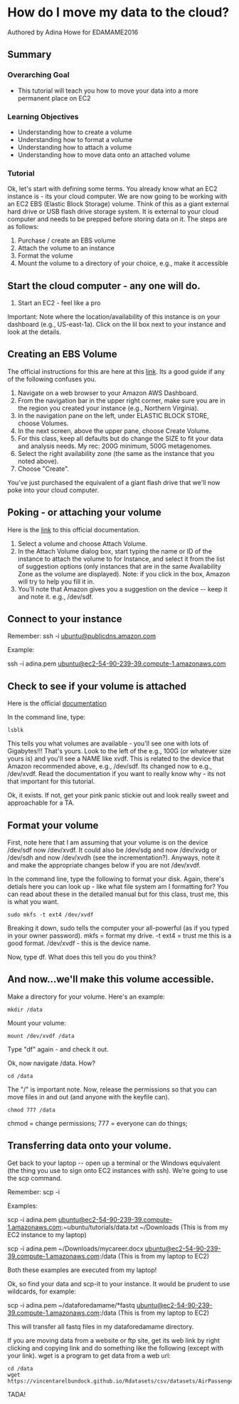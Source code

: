# How do I move my data to the cloud?

Authored by Adina Howe for EDAMAME2016

## Summary

### Overarching Goal
* This tutorial will teach you how to move your data into a more permanent place on EC2

### Learning Objectives
* Understanding how to create a volume
* Understanding how to format a volume
* Understanding how to attach a volume
* Understanding how to move data onto an attached volume

### Tutorial

Ok, let's start with defining some terms.  You already know what an EC2 instance is - its your cloud computer.  We are now going to be working with an EC2 EBS (Elastic Block Storage) volume.  Think of this as a giant external hard drive or USB flash drive storage system.  It is external to your cloud computer and needs to be prepped before storing data on it.  The steps are as follows:

1.  Purchase / create an EBS volume
2.  Attach the volume to an instance
3.  Format the volume 
4.  Mount the volume to a directory of your choice, e.g., make it accessible

## Start the cloud computer - any one will do.
1.  Start an EC2 - feel like a pro

Important:  Note where the location/availability of this instance is on your dashboard (e.g., US-east-1a).  Click on the lil box next to your instance and look at the details.

## Creating an EBS Volume
The official instructions for this are here at this [link](http://docs.aws.amazon.com/AWSEC2/latest/UserGuide/ebs-creating-volume.html).  Its a good guide if any of the following confuses you.  

1.  Navigate on a web browser to your Amazon AWS Dashboard.  
2.  From the navigation bar in the upper right corner, make sure you are in the region you created your instance (e.g., Northern Virginia).
3.  In the navigation pane on the left, under ELASTIC BLOCK STORE, choose Volumes.  
4.  In the next screen, above the upper pane, choose Create Volume.
5.  For this class, keep all defaults but do change the SIZE to fit your data and analysis needs.  My rec:  200G minimum, 500G metagenomes.
6.  Select the right availability zone (the same as the instance that you noted above).
7.  Choose "Create".

You've just purchased the equivalent of a giant flash drive that we'll now poke into your cloud computer.

## Poking - or attaching your volume

Here is the [link](http://docs.aws.amazon.com/AWSEC2/latest/UserGuide/ebs-attaching-volume.html) to this official documentation.

1.  Select a volume and choose Attach Volume.
2.  In the Attach Volume dialog box, start typing the name or ID of the instance to attach the volume to for Instance, and select it from the list of suggestion options (only instances that are in the same Availability Zone as the volume are displayed).  Note:  if you click in the box, Amazon will try to help you fill it in.
3.  You'll note that Amazon gives you a suggestion on the device -- keep it and note it.  e.g., /dev/sdf.

## Connect to your instance

Remember:  ssh -i <yourkeyfile> ubuntu@publicdns.amazon.com

Example:  

ssh -i adina.pem ubuntu@ec2-54-90-239-39.compute-1.amazonaws.com

## Check to see if your volume is attached

Here is the official [documentation](http://docs.aws.amazon.com/AWSEC2/latest/UserGuide/ebs-using-volumes.html)

In the command line, type:

```
lsblk
```

This tells you what volumes are available - you'll see one with lots of Gigabytes!!!  That's yours.  Look to the left of the e.g., 100G (or whatever size yours is) and you'll see a NAME like xvdf.  This is related to the device that Amazon recommended above, e.g., /dev/sdf.  Its changed now to e.g., /dev/xvdf.  Read the documentation if you want to really know why - its not that important for this tutorial.

Ok, it exists.  If not, get your pink panic stickie out and look really sweet and approachable for a TA.

## Format your volume

First, note here that I am assuming that your volume is on the device /dev/sdf now /dev/xvdf.  It could also be /dev/sdg and now /dev/xvdg or /dev/sdh and now /dev/xvdh (see the incrementation?).  Anyways, note it and make the appropriate changes below if you are not /dev/xvdf.

In the command line, type the following to format your disk.  Again, there's detials here  you can look up - like what file system am I formatting for?  You can read about these in the detailed manual but for this class, trust me, this is what you want.  

```
sudo mkfs -t ext4 /dev/xvdf
```

Breaking it down, sudo tells the computer your all-powerful (as if you typed in your owner password).  mkfs = format my drive.  -t ext4 = trust me this is a good format.  /dev/xvdf - this is the device name.

Now, type df.  What does this tell you do you think?

## And now...we'll make this volume accessible.

Make a directory for your volume.  Here's an example:

```
mkdir /data
```

Mount your volume:

```
mount /dev/xvdf /data
```

Type "df" again - and check it out.

Ok, now navigate /data.  How?

```
cd /data
```

The "/" is important note.  Now, release the permissions so that you can move files in and out (and anyone with the keyfile can).

```
chmod 777 /data
```

chmod = change permissions; 777 = everyone can do things; 

## Transferring data onto your volume.

Get back to your laptop -- open up a terminal or the Windows equivalent (the thing you use to sign onto EC2 instances with ssh).  We're going to use the scp command.

Remember:  scp -i <security file> <from location> <to location>

Examples:  

scp -i adina.pem ubuntu@ec2-54-90-239-39.compute-1.amazonaws.com:~ubuntu/tutorials/data.txt ~/Downloads   (This is from my EC2 instance to my laptop)

scp -i adina.pem ~/Downloads/mycareer.docx ubuntu@ec2-54-90-239-39.compute-1.amazonaws.com:/data  (This is from my laptop to EC2)

Both these examples are executed from my laptop!

Ok, so find your data and scp-it to your instance.  It would be prudent to use wildcards, for example:

scp -i adina.pem ~/dataforedamame/*fastq ubuntu@ec2-54-90-239-39.compute-1.amazonaws.com:/data  (This is from my laptop to EC2)

This will transfer all fastq files in my dataforedamame directory.

If you are moving data from a website or ftp site, get its web link by right clicking and copying link and do something like the following (except with your link).  wget is a program to get data from a web url:

```
cd /data
wget https://vincentarelbundock.github.io/Rdatasets/csv/datasets/AirPassengers.csv
```

TADA!

